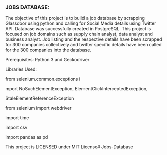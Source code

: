 ### JOBS DATABASE:

The objective of this project is to build a job database by scrapping Glassdoor using python and calling for Social Media details using Twitter API. Database was successfully created in PostgreSQL. This project is focused on job domains such as supply chain analyst, data analyst and business analyst. Job listing and the respective details have been scrapped for 300 companies collectively and twitter specific details have been called for the 300 companies into the database.

Prerequisites:
Python 3 and
Geckodriver

Libraries Used:

from selenium.common.exceptions i

mport NoSuchElementException, ElementClickInterceptedException, 

StaleElementReferenceException

from selenium import webdriver

import time

import csv

import pandas as pd

This project is LICENSED under MIT License# Jobs-Database
